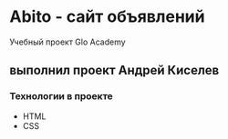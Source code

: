 # Abito - сайт объявлений
Учебный проект Glo Academy


## выполнил проект Андрей Киселев

### Технологии в проекте 
- HTML
- CSS

